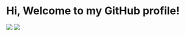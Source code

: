 # Hi, Welcome to my GitHub profile!
![](https://media.giphy.com/media/lTRuG1F4VZ3LHMpXY2/giphy.gif)
![](https://img.shields.io/badge/library-React-blue)



